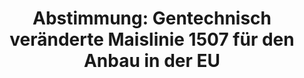---
layout: abstimmung
title: "Abstimmung: Gentechnisch veränderte Maislinie 1507 für den Anbau in der EU"
categories:
 - Ernährung
 - Landwirtschaft
 - Verbraucherschutz
tags:
 - Mais
 - Gentechnik
 - EU
abstimmung:
 legislaturperiode: 18
 bundestagssitzung: 11
 abstimmung: 1
links:
 - title: https://www.bundestag.de/parlament/plenum/abstimmung/abstimmung?id=251
   url: https://www.bundestag.de/parlament/plenum/abstimmung/abstimmung?id=251
 - title: http://www.abgeordnetenwatch.de/anbau_von_genmais_in_der_eu_verhindern-1105-548.html
   url: http://www.abgeordnetenwatch.de/anbau_von_genmais_in_der_eu_verhindern-1105-548.html
data:
 - title: Abstimmungsergebnis 20140130_1-data.pdf
   url: /res/abstimmungsliste/20140130_1-data.pdf
 - title: Abstimmungsergebnis 20140130_1_xls-data.csv
   url: /res/abstimmungsliste/analyses/20140130_1_xls-data.csv
documents:
 - title: Drucksache 18/00180.pdf
   url: http://dip21.bundestag.de/dip21/btd/18/001/1800180.pdf
   local: /res/abstimmungsdaten/018-011-01/1800180.pdf
 - title: Drucksache 18/00397.pdf
   url: http://dip21.bundestag.de/dip21/btd/18/003/1800397.pdf
   local: /res/abstimmungsdaten/018-011-01/1800397.pdf
preview: |
     Deutscher Bundestag
    
     11. Sitzung des Deutschen Bundestages
     am Donnerstag, 30.Januar 2014
     Endgültiges Ergebnis der Namentlichen Abstimmung Nr. 1
    
     Beschlussempfehlung des Ausschusses für Ernährung und Landwirtschaft (10.
     Ausschuss)
     zu dem Antrag der Abgeordneten Harald Ebner, Bärbel Höhn, Renate Künast, Nicole
     Maisch, weiterer Abgeordneter und der Fraktion BÜNDNIS 90/DIE GRÜNEN
     Keine Zulassung der gentechnisch veränderten Maislinie 1507 für den Anbau in der
     EU
     hier: Stellungnahme gegenüber der Bundesregierung gemäß Artikel 23 Absatz 3 des
     Grundgesetzes
     Drs. 18/180 und 18/397
    
     Abgegebene Stimmen insgesamt:
    
     590
    
     Nicht abgegebene Stimmen:
     Ja-Stimmen:
    
     41
     451
    
     Nein-Stimmen:
    
     121
    
     Enthaltungen:
     Ungültige:
    
     Berlin, den 30. Jan. 14
    
     18
     0
    
     Beginn: 13:56
     Ende: 13:59
---